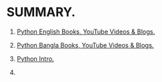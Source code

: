 # SUMMARY.


1. [Python English Books, YouTube Videos & Blogs.](https://github.com/sdshoriot/SD_Shoriot_Library/blob/master/1.%20Python/0.%20Book/1.%20English%20Book%2CVideos%20%26%20Blogs.md)

2. [Python Bangla Books, YouTube Videos & Blogs.](https://github.com/sdshoriot/SD_Shoriot_Library/blob/master/1.%20Python/0.%20Book/2.%20Bangla%20Books%2CVideos%20%26%20Blogs.md)

3. [Python Intro.](https://github.com/sdshoriot/SD_Shoriot_Library/blob/master/1.%20Python/2.%20Python%20Intro.md)

4. 